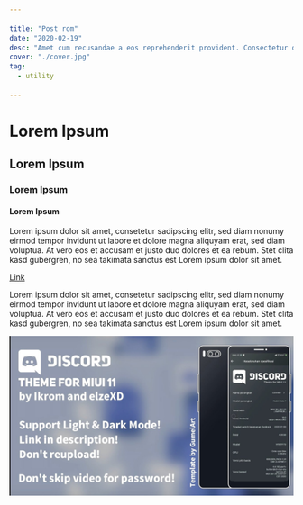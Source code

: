 ```yaml
---

title: "Post rom"
date: "2020-02-19"
desc: "Amet cum recusandae a eos reprehenderit provident. Consectetur dolorum mollitia quibusdam ut totam? Adipisci beatae mollitia incidunt unde eos Dolore."
cover: "./cover.jpg"
tag:
  - utility

---
```


# Lorem Ipsum
## Lorem Ipsum
### Lorem Ipsum
#### Lorem Ipsum

Lorem ipsum dolor sit amet, consetetur sadipscing elitr, sed diam nonumy eirmod tempor invidunt ut labore et dolore magna aliquyam erat, sed diam voluptua. At vero eos et accusam et justo duo dolores et ea rebum. Stet clita kasd gubergren, no sea takimata sanctus est Lorem ipsum dolor sit amet.

[Link](https://google.com)

Lorem ipsum dolor sit amet, consetetur sadipscing elitr, sed diam nonumy eirmod tempor invidunt ut labore et dolore magna aliquyam erat, sed diam voluptua. At vero eos et accusam et justo duo dolores et ea rebum. Stet clita kasd gubergren, no sea takimata sanctus est Lorem ipsum dolor sit amet.

![Gambar](./cover.jpg)
